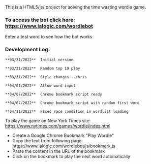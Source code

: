 This is a HTML5/js/ project for solving the time wasting wordle game.

### To access the bot click here: https://www.ialogic.com/wordlebot
  Enter a test word to see how the bot works
  
### Development Log:

    **03/31/2022**  Initial version
  
    **03/31/2022**  Random top 10 play

    **03/31/2022**  Style changes --chris

    **04/01/2022**  Allow word input

    **04/07/2022**  Chrome bookmark script ready

    **04/07/2022**  Chrome bookmark script with random first word

    **04/11/2022**  Fixed race condition in wordlist loading

To play the game on New York Times site: https://www.nytimes.com/games/wordle/index.html

* Create a Google Chrome Bookmark "Play Wordle"
* Copy the text from following page: https://www.ialogic.com/wordlebot/js/bookmark.js
* Paste the content in the URL of the bookmark
* Click on the bookmark to play the next word automatically

    

